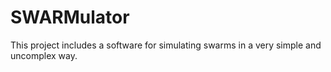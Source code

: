 # SWARMulator
This project includes a software for simulating swarms in a very simple and uncomplex way.
